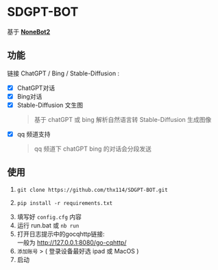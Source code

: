 # SDGPT-BOT
基于 **[NoneBot2](https://v2.nonebot.dev/)** 
  
 
## 功能

链接 ChatGPT / Bing / Stable-Diffusion  :   
- [x] ChatGPT对话 
- [x] Bing对话
- [x] Stable-Diffusion 文生图  
  > 基于 chatGPT 或 bing 解析自然语言转 Stable-Diffusion 生成图像
- [x] qq 频道支持 
  > qq 频道下 chatGPT bing 的对话会分段发送

## 使用
1. ```
   git clone https://github.com/thx114/SDGPT-BOT.git
3. ```
   pip install -r requirements.txt
3. 填写好 `config.cfg` 内容
4. 运行 run.bat 或 `nb run`
5. 打开日志提示中的gocqhttp链接:   
   一般为 http://127.0.0.1:8080/go-cqhttp/
6. `添加账号` > ( 登录设备最好选 ipad 或 MacOS )
7. 启动
